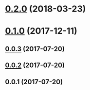 <a name="0.2.0"></a>
# [0.2.0](https://github.com/image-js/hog/compare/v0.1.0...v0.2.0) (2018-03-23)



<a name="0.1.0"></a>
# [0.1.0](https://github.com/image-js/hog/compare/v0.0.3...v0.1.0) (2017-12-11)



<a name="0.0.3"></a>
## [0.0.3](https://github.com/image-js/hog/compare/v0.0.2...v0.0.3) (2017-07-20)



<a name="0.0.2"></a>
## [0.0.2](https://github.com/image-js/hog/compare/v0.0.1...v0.0.2) (2017-07-20)



<a name="0.0.1"></a>
## 0.0.1 (2017-07-20)



